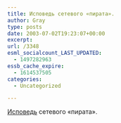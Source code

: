 ```yaml
---
title: Исповедь сетевого «пирата».
author: Gray
type: posts
date: 2003-07-02T19:23:07+00:00
excerpt:
url: /3348
esml_socialcount_LAST_UPDATED:
  - 1497282963
essb_cache_expire:
  - 1614537505
categories:
  - Uncategorized

---
```








<a href="http://news.bbc.co.uk/2/hi/entertainment/3022996.stm" target="_blank">Исповедь</a> сетевого &#171;пирата&#187;.